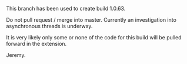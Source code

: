This branch has been used to create build 1.0.63.

Do not pull request / merge into master. Currently an investigation into asynchronous threads is underway.

It is very likely only some or none of the code for this build will be pulled forward in the extension.

Jeremy.
